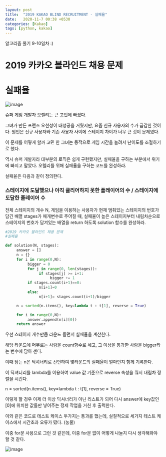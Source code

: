 ```yaml
---
layout: post
title:  "2019 KAKAO BLIND RECRUITMENT - 실패율"
date:   2020-11-7 00:38 +0530
categories: [Kakao]
tags: [python, kakao]
---
```


알고리즘 풀기 9-10일차
:)


# 2019 카카오 블라인드 채용 문제
# 실패율


![image](https://user-images.githubusercontent.com/50662636/98383731-331f4980-2090-11eb-8386-b79cf267f2d6.png)

슈퍼 게임 개발자 오렐리는 큰 고민에 빠졌다. 

그녀가 만든 프랜즈 오천성이 대성공을 거뒀지만, 요즘 신규 사용자의 수가 급감한 것이다. 원인은 신규 사용자와 기존 사용자 사이에 스테이지 차이가 너무 큰 것이 문제였다.

이 문제를 어떻게 할까 고민 한 그녀는 동적으로 게임 시간을 늘려서 난이도를 조절하기로 했다. 

역시 슈퍼 개발자라 대부분의 로직은 쉽게 구현했지만, 실패율을 구하는 부분에서 위기에 빠지고 말았다. 오렐리를 위해 실패율을 구하는 코드를 완성하라.


실패율은 다음과 같이 정의한다.

### 스테이지에 도달했으나 아직 클리어하지 못한 플레이어의 수 / 스테이지에 도달한 플레이어 수

전체 스테이지의 개수 N, 게임을 이용하는 사용자가 현재 멈춰있는 스테이지의 번호가 담긴 배열 stages가 매개변수로 주어질 때, 실패율이 높은 스테이지부터 내림차순으로 스테이지의 번호가 담겨있는 배열을 return 하도록 solution 함수를 완성하라.



```python
#2019 카카오 블라인드 채용 문제
#실패율

def solution(N, stages):
     answer = []
     n = {}
     for i in range(0,N):
          bigger = 0
          for j in range(0, len(stages)):
               if stages[j] >= i+1:
                    bigger += 1
          if stages.count(i+1)==0:
               n[i+1]=0
          else:
               n[i+1]= stages.count(i+1)/bigger

     n = sorted(n.items(), key=lambda t : t[1], reverse = True)

     for i in range(0,N):
          answer.append(n[i][0])
     return answer

```

우선 스테이지 개수만큼 라운드 돌면서 실패율을 계산한다.

해당 라운드에 머무르는 사람을 count함수로 세고, 그 이상을 통과한 사람을 bigger라는 변수에 담아 센다.

이때 담는 n은 딕셔너리로 선언하여 몇라운드의 실패율이 얼마인지 함께 기록한다.

이 딕셔너리를 lambda를 이용하여 value 값 기준으로 reverse 속성을 줘서 내림차 정렬을 시킨다. 

n = sorted(n.items(), key=lambda t : t[1], reverse = True)

이렇게 할 경우 이제 더 이상 딕셔너리가 아닌 리스트가 되어 다시 answer에 key값인 [0]에 위치한 값들만 넣어주는 정제 작업을 거친 후 출력한다.

이와 같은 코드로 테스트 케이스 두가지는 통과를 했는데, 실질적으로 세가지 테스트 케이스에서 시간초과 오류가 떴다. (눙물)

이중 for문 사용으로 그런 것 같은데, 이중 for문 없이 어떻게 나눌지 다시 생각해봐야 할 것 같다.


![image](https://user-images.githubusercontent.com/50662636/98384144-c193cb00-2090-11eb-8684-fe131ce53f46.png)
